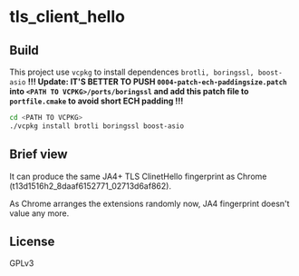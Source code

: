 # tls_client_hello
## Build
This project use `vcpkg` to install dependences `brotli, boringssl, boost-asio`
**!!! Update: IT'S BETTER TO PUSH `0004-patch-ech-paddingsize.patch` into `<PATH TO VCPKG>/ports/boringssl` and add this patch file to `portfile.cmake` to avoid short ECH padding !!!** 
```bash
cd <PATH TO VCPKG>
./vcpkg install brotli boringssl boost-asio
```
## Brief view
It can produce the same JA4+ TLS ClinetHello fingerprint as Chrome (t13d1516h2_8daaf6152771_02713d6af862).

As Chrome arranges the extensions randomly now, JA4 fingerprint doesn't value any more.

## License
GPLv3